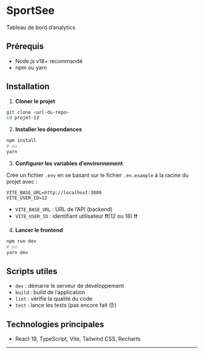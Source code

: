 # SportSee

Tableau de bord d’analytics

## Prérequis

- Node.js v18+ recommandé
- npm ou yarn

## Installation

1. **Cloner le projet**

```bash
git clone <url-du-repo>
cd projet-13
```

2. **Installer les dépendances**

```bash
npm install
# ou
yarn
```

3. **Configurer les variables d’environnement**

Crée un fichier `.env` en se basant sur le fichier `.en.example` à la racine du projet avec :

```env
VITE_BASE_URL=http://localhost:3000
VITE_USER_ID=12
```

- `VITE_BASE_URL` : URL de l’API (backend)
- `VITE_USER_ID` : identifiant utilisateur ❗❗(12 ou 18) ❗❗

4. **Lancer le frontend**

```bash
npm run dev
# ou
yarn dev
```

## Scripts utiles

- `dev` : démarre le serveur de développement
- `build` : build de l’application
- `lint` : vérifie la qualité du code
- `test` : lance les tests (pas encore fait 😞)

## Technologies principales

- React 19, TypeScript, Vite, Tailwind CSS, Recharts

---
